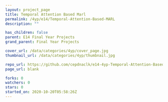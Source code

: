 ```yaml
---
layout: project_page
title: Temporal Attention Based Marl
permalink: /4yp/e14/Temporal-Attention-Based-MARL
description: ""

has_children: false
parent: E14 Final Year Projects
grand_parent: Final Year Projects

cover_url: /data/categories/4yp/cover_page.jpg
thumbnail_url: /data/categories/4yp/thumbnail.jpg

repo_url: https://github.com/cepdnaclk/e14-4yp-Temporal-Attention-Based-MARL
page_url: blank

forks: 0
watchers: 0
stars: 0
started_on: 2020-10-20T05:58:26Z
---
```



